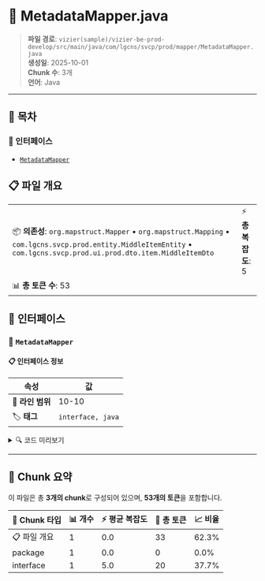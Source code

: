 # 📄 MetadataMapper.java

> **파일 경로**: `vizier(sample)/vizier-be-prod-develop/src/main/java/com/lgcns/svcp/prod/mapper/MetadataMapper.java`  
> **생성일**: 2025-10-01  
> **Chunk 수**: 3개  
> **언어**: Java
---

## 📑 목차

### 🔌 인터페이스
- [`MetadataMapper`](#interface-metadatamapper)


## 📋 파일 개요

| | |
|--|--|
| 📦 **의존성**: `org.mapstruct.Mapper` • `org.mapstruct.Mapping` • `com.lgcns.svcp.prod.entity.MiddleItemEntity` • `com.lgcns.svcp.prod.ui.prod.dto.item.MiddleItemDto` | ⚡ **총 복잡도**: 5 |
| 📊 **총 토큰 수**: 53 |  |




## 🔌 인터페이스

### <a id="interface-metadatamapper"></a>🔌 `MetadataMapper`


#### 📋 인터페이스 정보

| 속성 | 값 |
|------|----|
| 📍 **라인 범위** | 10-10 |
| 🏷️ **태그** | `interface, java` |
<details>
<summary>🔍 코드 미리보기</summary>

```java
public interface MetadataMapper {
	
	@Mapping(target = "code", source = "entity.itemCode")
	@Mapping(target = "name", source = "entity.itemCodeName")
	MiddleItemDto middleItemEntityToDto(MiddleItemEntity entity);
}...
```

**Chunk 정보**
- 🆔 **ID**: `1a21b85f21f0`
- 📊 **토큰**: 20

</details>

---




## 🧩 Chunk 요약

이 파일은 총 **3개의 chunk**로 구성되어 있으며, **53개의 토큰**을 포함합니다.

| 🧩 Chunk 타입 | 📊 개수 | ⚡ 평균 복잡도 | 📝 총 토큰 | 📈 비율 |
|---------------|--------|-------------|----------|--------|
| 📋 파일 개요 | 1 | 0.0 | 33 | 62.3% |
| package | 1 | 0.0 | 0 | 0.0% |
| interface | 1 | 5.0 | 20 | 37.7% |

